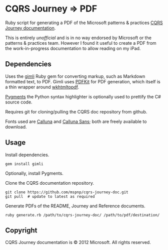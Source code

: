 # CQRS Journey => PDF

Ruby script for generating a PDF of the Microsoft patterns & practices [CQRS Journey documentation](https://github.com/mspnp/cqrs-journey-doc/).

This is entirely *unofficial* and is in no way endorsed by Microsoft or the patterns & practices team. However I found it useful to create a PDF from the work-in-progress documentation to allow reading on my iPad.

## Dependencies

Uses the [gimli](https://github.com/walle/gimli/) Ruby gem for converting markup, such as Markdown formatted text, to PDF. Gimli uses [PDFKit](https://github.com/pdfkit/PDFKit) for PDF generation, which itself is a thin wrapper around [wkhtmltopdf](http://code.google.com/p/wkhtmltopdf/).

[Pygments](http://pygments.org/) the Python syntax highlighter is optionally used to prettify the C# source code.

Requires git for cloning/pulling the CQRS doc repository from github.

Fonts used are [Calluna](http://www.exljbris.com/calluna.html) and [Calluna Sans](http://www.exljbris.com/callunasans.html); both are freely available to download.

## Usage

Install dependencies.

	gem install gimli
	
Optionally, install Pygments.	
	
Clone the CQRS documentation repository.

	git clone https://github.com/mspnp/cqrs-journey-doc.git
	git pull  # update to latest as required
	
Generate PDFs of the README, Journey and Reference documents.

	ruby generate.rb /path/to/cqrs-journey-doc/ /path/to/pdf/destination/

## Copyright

CQRS Journey documentation is © 2012 Microsoft. All rights reserved.